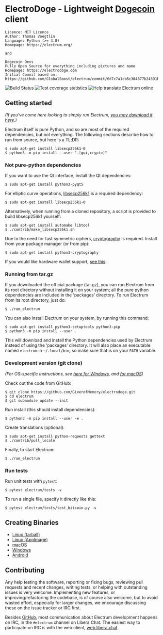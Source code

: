 # ElectroDoge - Lightweight [Dogecoin](https://github.com/dogecoin/dogecoin) client

```
Licence: MIT Licence
Author: Thomas Voegtlin
Language: Python (>= 3.8)
Homepage: https://electrum.org/

and

Dogecoin Devs
Fully Open Source for everything including pictures and name
Homepage: https://electrodoge.com
Initial Commit based on: https://github.com/GlobalBoost/electrum/commit/6d7c7a1cb5c384377b24391bcbc7b797462b980a
```

[![Build Status](https://api.cirrus-ci.com/github/spesmilo/electrum.svg?branch=master)](https://cirrus-ci.com/github/spesmilo/electrum)
[![Test coverage statistics](https://coveralls.io/repos/github/spesmilo/electrum/badge.svg?branch=master)](https://coveralls.io/github/spesmilo/electrum?branch=master)
[![Help translate Electrum online](https://d322cqt584bo4o.cloudfront.net/electrum/localized.svg)](https://crowdin.com/project/electrum)


## Getting started

_(If you've come here looking to simply run Electrum,
[you may download it here](https://electrum.org/#download).)_

Electrum itself is pure Python, and so are most of the required dependencies,
but not everything. The following sections describe how to run from source, but here
is a TL;DR:

```
$ sudo apt-get install libsecp256k1-0
$ python3 -m pip install --user ".[gui,crypto]"
```

### Not pure-python dependencies

If you want to use the Qt interface, install the Qt dependencies:
```
$ sudo apt-get install python3-pyqt5
```

For elliptic curve operations,
[libsecp256k1](https://github.com/bitcoin-core/secp256k1)
is a required dependency:
```
$ sudo apt-get install libsecp256k1-0
```

Alternatively, when running from a cloned repository, a script is provided to build
libsecp256k1 yourself:
```
$ sudo apt-get install automake libtool
$ ./contrib/make_libsecp256k1.sh
```

Due to the need for fast symmetric ciphers,
[cryptography](https://github.com/pyca/cryptography) is required.
Install from your package manager (or from pip):
```
$ sudo apt-get install python3-cryptography
```

If you would like hardware wallet support,
[see this](https://github.com/spesmilo/electrum-docs/blob/master/hardware-linux.rst).


### Running from tar.gz

If you downloaded the official package (tar.gz), you can run
Electrum from its root directory without installing it on your
system; all the pure python dependencies are included in the 'packages'
directory. To run Electrum from its root directory, just do:
```
$ ./run_electrum
```

You can also install Electrum on your system, by running this command:
```
$ sudo apt-get install python3-setuptools python3-pip
$ python3 -m pip install --user .
```

This will download and install the Python dependencies used by
Electrum instead of using the 'packages' directory.
It will also place an executable named `electrum` in `~/.local/bin`,
so make sure that is on your `PATH` variable.


### Development version (git clone)

_(For OS-specific instructions, see [here for Windows](contrib/build-wine/README_windows.md),
and [for macOS](contrib/osx/README_macos.md))_

Check out the code from GitHub:
```
$ git clone https://github.com/GiverofMemory/electrodoge.git
$ cd electrum
$ git submodule update --init
```

Run install (this should install dependencies):
```
$ python3 -m pip install --user -e .
```

Create translations (optional):
```
$ sudo apt-get install python-requests gettext
$ ./contrib/pull_locale
```

Finally, to start Electrum:
```
$ ./run_electrum
```

### Run tests

Run unit tests with `pytest`:
```
$ pytest electrum/tests -v
```

To run a single file, specify it directly like this:
```
$ pytest electrum/tests/test_bitcoin.py -v
```

## Creating Binaries

- [Linux (tarball)](contrib/build-linux/sdist/README.md)
- [Linux (AppImage)](contrib/build-linux/appimage/README.md)
- [macOS](contrib/osx/README.md)
- [Windows](contrib/build-wine/README.md)
- [Android](contrib/android/Readme.md)


## Contributing

Any help testing the software, reporting or fixing bugs, reviewing pull requests
and recent changes, writing tests, or helping with outstanding issues is very welcome.
Implementing new features, or improving/refactoring the codebase, is of course
also welcome, but to avoid wasted effort, especially for larger changes,
we encourage discussing these on the issue tracker or IRC first.

Besides [GitHub](https://github.com/spesmilo/electrum),
most communication about Electrum development happens on IRC, in the
`#electrum` channel on Libera Chat. The easiest way to participate on IRC is
with the web client, [web.libera.chat](https://web.libera.chat/#electrum).
